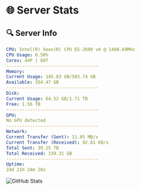 # 🌐 Server Stats
## 🔍 Server Info
```yaml
CPU: Intel(R) Xeon(R) CPU E5-2699 v4 @ 1480.69MHz
CPU Usage: 0.50%
Cores: 44P | 88T
-----------------------------------
Memory:
Current Usage: 145.83 GB/503.74 GB
Available: 354.47 GB
-----------------------------------
Disk:
Current Usage: 64.52 GB/1.71 TB
Free: 1.56 TB
-----------------------------------
GPU:
No GPU detected
-----------------------------------
Network:
Current Transfer (Sent): 11.85 MB/s
Current Transfer (Received): 92.01 KB/s
Total Sent: 39.25 TB
Total Received: 339.31 GB
-----------------------------------
Uptime:
24d 21h 24m 28s
```
![GitHub Stats](https://img.shields.io/badge/Updated-2025-04-01_18:47:17-blue)